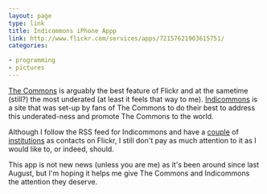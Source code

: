 ```yaml
---
layout: page
type: link
title: Indicommons iPhone Appp
link: http://www.flickr.com/services/apps/72157621903615751/
categories: 

- programming
- pictures
---
```

[The Commons](http://www.flickr.com/commons/) is arguably the best feature of Flickr and at the sametime (still?) the most underated (at least it feels that way to me). [Indicommons](http://www.indicommons.org) is a site that was set-up by fans of The Commons to do their best to address this underated-ness and promote The Commons to the world.

Although I follow the RSS feed for Indicommons and have a [couple](http://www.flickr.com/photos/nationalarchives/) of [institutions](http://www.flickr.com/photos/nationalgalleries/) as contacts on Flickr, I still don't pay as much attention to it as I would like to, or indeed, should. 

This app is not new news (unless you are me) as it's been around since last August, but I'm hoping it helps me give The Commons and Indicommons the attention they deserve. 
